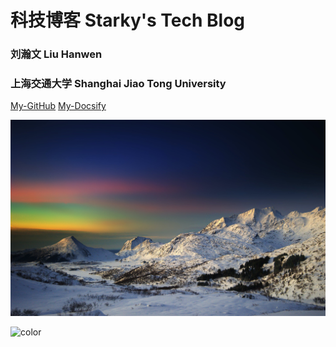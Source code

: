 <!-- _coverpage.md -->

# 科技博客 Starky's Tech Blog

### 刘瀚文 Liu Hanwen

### 上海交通大学 Shanghai Jiao Tong University

[My-GitHub](https://github.com/david990917)
[My-Docsify](/my-own-docsify/)

![](_coverpage/cover.jpeg)

![color](#C1E6C6)